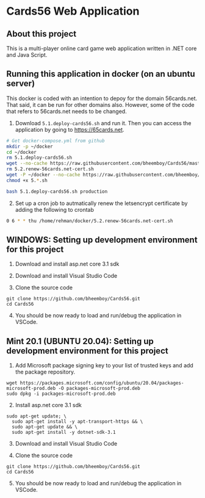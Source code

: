 # Cards56 Web Application
## About this project
This is a multi-player online card game web application written in .NET core and Java Script.

## Running this application in docker (on an ubuntu server)

This docker is coded with an intention to depoy for the domain 56cards.net. That said, it can be run for other domains also. However, some of the code that refers to 56cards.net needs to be changed.

1. Download `5.1.deploy-cards56.sh` and run it. Then you can access the application by going to https://65cards.net.
```bash
# Get docker-compose.yml from github
mkdir -p ~/docker
cd ~/docker
rm 5.1.deploy-cards56.sh
wget --no-cache https://raw.githubusercontent.com/bheemboy/Cards56/master/scripts/5.1.deploy-cards56.sh
rm 5.2.renew-56cards.net-cert.sh
wget -P ~/docker --no-cache https://raw.githubusercontent.com/bheemboy/Cards56/master/scripts/5.2.renew-56cards.net-cert.sh
chmod +x 5.*.sh

bash 5.1.deploy-cards56.sh production
```


2. Set up a cron job to autmatically renew the letsencrypt certificate by adding the following to crontab
```bash
0 6 * * thu /home/rehman/docker/5.2.renew-56cards.net-cert.sh
``` 

## WINDOWS: Setting up development environment for this project

1. Download and install asp.net core 3.1 sdk

2. Download and install Visual Studio Code

3. Clone the source code
```
git clone https://github.com/bheemboy/Cards56.git
cd Cards56
```
4. You should be now ready to load and run/debug the application in VSCode.

## Mint 20.1 (UBUNTU 20.04): Setting up development environment for this project

1. Add Microsoft package signing key to your list of trusted keys and add the package repository.
```
wget https://packages.microsoft.com/config/ubuntu/20.04/packages-microsoft-prod.deb -O packages-microsoft-prod.deb
sudo dpkg -i packages-microsoft-prod.deb
```
2. Install asp.net core 3.1 sdk
```
sudo apt-get update; \
  sudo apt-get install -y apt-transport-https && \
  sudo apt-get update && \
  sudo apt-get install -y dotnet-sdk-3.1
```
3. Download and install Visual Studio Code

4. Clone the source code
```
git clone https://github.com/bheemboy/Cards56.git
cd Cards56
```
5. You should be now ready to load and run/debug the application in VSCode.
